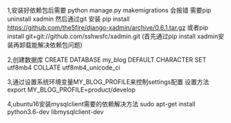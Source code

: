 1,安装好依赖包后需要  python manage.py makemigrations 会报错
需要pip uninstall xadmin
然后通过git 安装  pip install https://github.com/the5fire/django-xadmin/archive/0.6.1.tar.gz
或者pip install git+git://github.com/sshwsfc/xadmin.git
(首先通过pip install xadmin安装再卸载能解决依赖包问题)


2,创建数据库 CREATE DATABASE my_blog DEFAULT CHARACTER SET utf8mb4 COLLATE utf8mb4_unicode_ci


3,通过设置系统环境变量MY_BLOG_PROFILE来控制settings配置
  设置方法export MY_BLOG_PROFILE=product/develop 



4,ubuntu16安装mysqlclient需要的依赖解决方法
 sudo apt-get install python3.6-dev libmysqlclient-dev


